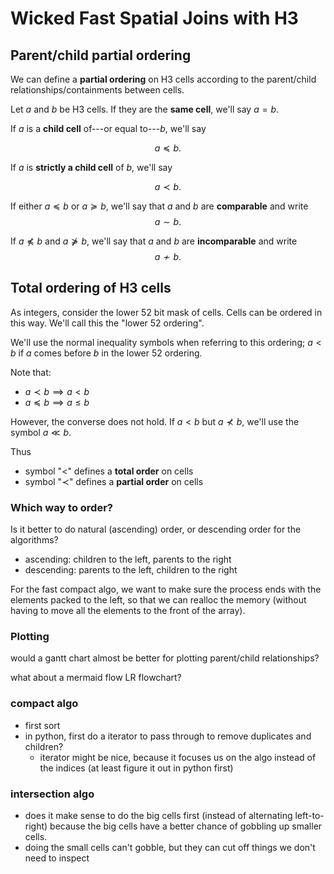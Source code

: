 # Wicked Fast Spatial Joins with H3

## Parent/child partial ordering

We can define a **partial ordering** on H3 cells according to the parent/child
relationships/containments between cells.

Let $a$ and $b$ be H3 cells. If they are the **same cell**, we'll say $a = b$.

If $a$ is a **child cell** of---or equal to---$b$, we'll say

$$
a \preceq b.
$$

If $a$ is **strictly a child cell** of $b$, we'll say

$$
a \prec b.
$$

If either $a \preceq b$ or $a \succeq b$, we'll say that $a$ and $b$ are **comparable** and write
$$
a \sim b.
$$

If $a \npreceq b$ and $a \nsucceq b$, we'll say that $a$ and $b$ are **incomparable** and write
$$
a \nsim b.
$$

## Total ordering of H3 cells

As integers, consider the lower 52 bit mask of cells.
Cells can be ordered in this way.
We'll call this the "lower 52 ordering".

We'll use the normal inequality symbols when referring to this ordering;
$a < b$ if $a$ comes before $b$ in the lower 52 ordering.

Note that:

- $a \prec b \implies a < b$ 
- $a \preceq b \implies a \leq b$

However, the converse does not hold.
If $a < b$ but $a \nprec b$, we'll use the symbol $a \ll b$.

Thus

- symbol "$<$" defines a **total order** on cells
- symbol "$\prec$" defines a **partial order** on cells

### Which way to order?

Is it better to do natural (ascending) order, or descending order
for the algorithms?

- ascending: children to the left, parents to the right
- descending: parents to the left, children to the right

For the fast compact algo, we want to make sure the process
ends with the elements packed to the left, so that we can
realloc the memory (without having to move all the elements to the front of the array).

### Plotting

would a gantt chart almost be better for plotting parent/child
relationships?

what about a mermaid flow LR flowchart?

### compact algo

- first sort
- in python, first do a iterator to pass through to remove duplicates and children?
    -  iterator might be nice, because it focuses us on the algo instead of the indices (at least figure it out in python first)

### intersection algo

- does it make sense to do the big cells first (instead of alternating left-to-right) because the big cells have a better chance of gobbling up smaller cells.
- doing the small cells can't gobble, but they can cut off things we don't need to inspect
